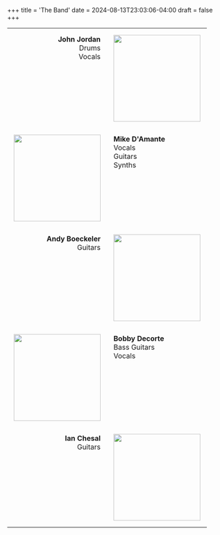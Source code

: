 +++
title = 'The Band'
date = 2024-08-13T23:03:06-04:00
draft = false
+++
<!-- markdownlint-disable MD025 MD033 MD045 -->
<style>
table, th, td {
  border: 0px solid black;
  border-collapse: collapse;
}
table.center {
  margin-left: auto;
  margin-right: auto;
}
td {
  vertical-align: top;
  padding: 15px;
}
td.left {
  text-align: left;
}
td.right {
  text-align: right;
}
</style>

<table class="center">
  <tr>
    <td class="right">
      <b>John Jordan</b><br />Drums<br />Vocals
    </td>
    <td>
      <img src="/images/headshots/john-001.jpg" width=200 />
    </td>
  </tr>
  <tr>
    <td>
      <img src="/images/headshots/mike-001.jpg" width=200 />
    </td>
    <td class="left">
      <b>Mike D'Amante</b><br />Vocals<br />Guitars<br />Synths
    </td>
  </tr>
  <tr>
    <td class="right">
      <b>Andy Boeckeler</b><br />Guitars
    </td>
    <td>
      <img src="/images/headshots/andy-001.jpg" width=200 />
    </td>
  </tr>
  <tr>
    <td>
      <img src="/images/headshots/bobby-002.jpg" width=200 />
    </td>
    <td class="left">
      <b>Bobby Decorte</b><br />Bass Guitars<br />Vocals
    </td>
  </tr>
  <tr>
    <td class="right">
      <b>Ian Chesal</b><br />Guitars
    </td>
    <td>
      <img src="/images/headshots/ian-001.jpg" width=200 />
    </td>
  </tr>
</table>
